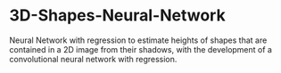 # 3D-Shapes-Neural-Network
Neural Network with regression to estimate heights of shapes that are contained in a 2D image from their shadows, with the development of a convolutional neural network with regression. 
